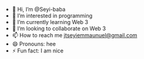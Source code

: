 - 👋 Hi, I’m @Seyi-baba
- 👀 I’m interested in programming
- 🌱 I’m currently learning Web 3
- 💞️ I’m looking to collaborate on Web 3
- 📫 How to reach me jtseyiemmaunuel@gmail.com
- 😄 Pronouns: hee
- ⚡ Fun fact: I am nice

<!---
Seyi-baba/Seyi-baba is a ✨ special ✨ repository because its `README.md` (this file) appears on your GitHub profile.
You can click the Preview link to take a look at your changes.
--->
